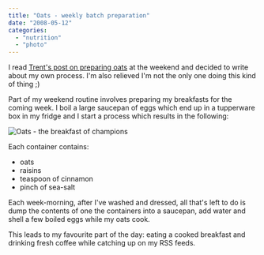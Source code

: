```yaml
---
title: "Oats - weekly batch preparation"
date: "2008-05-12"
categories: 
  - "nutrition"
  - "photo"
---
```


I read [Trent's post on preparing oats](http://www.thesimpledollar.com/2008/05/09/making-your-own-homemade-oatmeal-packets-a-visual-guide-and-cost-analysis/) at the weekend and decided to write about my own process. I'm also relieved I'm not the only one doing this kind of thing ;)

Part of my weekend routine involves preparing my breakfasts for the coming week. I boil a large saucepan of eggs which end up in a tupperware box in my fridge and I start a process which results in the following:

![Oats - the breakfast of champions](/wp-content/uploads/2008/05/oats_3x4.jpg "Tupperwared Oats")

Each container contains:

- oats
- raisins
- teaspoon of cinnamon
- pinch of sea-salt

Each week-morning, after I've washed and dressed, all that's left to do is dump the contents of one the containers into a saucepan, add water and shell a few boiled eggs while my oats cook.

This leads to my favourite part of the day: eating a cooked breakfast and drinking fresh coffee while catching up on my RSS feeds.
